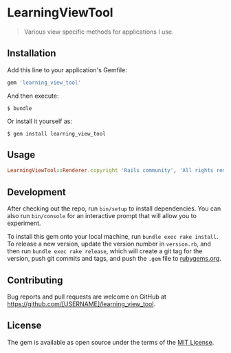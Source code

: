 # LearningViewTool

> Various view specific methods for applications I use.

## Installation

Add this line to your application's Gemfile:

```ruby
gem 'learning_view_tool'
```

And then execute:

    $ bundle

Or install it yourself as:

    $ gem install learning_view_tool

## Usage

```ruby
LearningViewTool::Renderer.copyright 'Rails community', 'All rights reserved'
```

## Development

After checking out the repo, run `bin/setup` to install dependencies. You can also run `bin/console` for an interactive prompt that will allow you to experiment.

To install this gem onto your local machine, run `bundle exec rake install`. To release a new version, update the version number in `version.rb`, and then run `bundle exec rake release`, which will create a git tag for the version, push git commits and tags, and push the `.gem` file to [rubygems.org](https://rubygems.org).

## Contributing

Bug reports and pull requests are welcome on GitHub at https://github.com/[USERNAME]/learning_view_tool.

## License

The gem is available as open source under the terms of the [MIT License](https://opensource.org/licenses/MIT).

